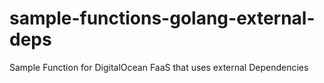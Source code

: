 # sample-functions-golang-external-deps
Sample Function for DigitalOcean FaaS that uses external Dependencies
